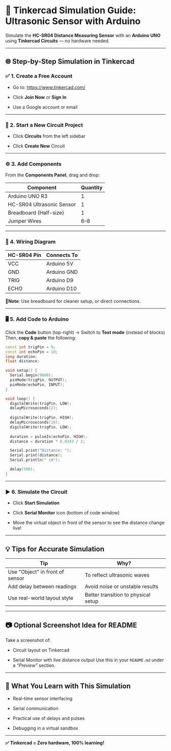 # 🧪 Tinkercad Simulation Guide: Ultrasonic Sensor with Arduino

Simulate the **HC-SR04 Distance Measuring Sensor** with an **Arduino UNO** using **Tinkercad Circuits** — no hardware needed.

---

## 🌐 Step-by-Step Simulation in Tinkercad

### ✅ 1. Create a Free Account

- Go to: https://www.tinkercad.com/

- Click **Join Now** or **Sign In**

- Use a Google account or email

---

### 🔧 2. Start a New Circuit Project

- Click **Circuits** from the left sidebar

- Click **Create New** Circuit

---

### ⚙️ 3. Add Components

From the **Components Panel**, drag and drop:

| Component                 | Quantity |
| ------------------------- | -------- |
| Arduino UNO R3            | 1        |
| HC-SR04 Ultrasonic Sensor | 1        |
| Breadboard (Half-size)    | 1        |
| Jumper Wires              | 6–8      |


---

### 🔌 4. Wiring Diagram

| HC-SR04 Pin | Connects To |
| ----------- | ----------- |
| VCC         | Arduino 5V  |
| GND         | Arduino GND |
| TRIG        | Arduino D9  |
| ECHO        | Arduino D10 |

**📍Note**: Use breadboard for cleaner setup, or direct connections.

---

### 🖥 5. Add Code to Arduino
Click the **Code** button (top-right) → Switch to **Text mode** (instead of blocks)
Then, **copy & paste** the following:

```cpp
const int trigPin = 9;
const int echoPin = 10;
long duration;
float distance;

void setup() {
  Serial.begin(9600);
  pinMode(trigPin, OUTPUT);
  pinMode(echoPin, INPUT);
}

void loop() {
  digitalWrite(trigPin, LOW);
  delayMicroseconds(2);
  
  digitalWrite(trigPin, HIGH);
  delayMicroseconds(10);
  digitalWrite(trigPin, LOW);
  
  duration = pulseIn(echoPin, HIGH);
  distance = duration * 0.0343 / 2;

  Serial.print("Distance: ");
  Serial.print(distance);
  Serial.println(" cm");

  delay(500);
}
```

---


### ▶️ 6. Simulate the Circuit

- Click **Start Simulation**

- Click **Serial Monitor** icon (bottom of code window)

- Move the virtual object in front of the sensor to see the distance change live!

---

## 💡 Tips for Accurate Simulation

| Tip                             | Why?                                |
| ------------------------------- | ----------------------------------- |
| Use "Object" in front of sensor | To reflect ultrasonic waves         |
| Add delay between readings      | Avoid noise or unstable results     |
| Use real-world layout style     | Better transition to physical setup |


---


## 📷 Optional Screenshot Idea for README

Take a screenshot of:

- Circuit layout on Tinkercad

- Serial Monitor with live distance output
Use this in your `README.md` under a *“Preview"* section.

---

## 🧠 What You Learn with This Simulation

- Real-time sensor interfacing

- Serial communication

- Practical use of delays and pulses

- Debugging in a virtual sandbox

---

**✅ Tinkercad = Zero hardware, 100% learning!**
